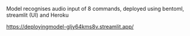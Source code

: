 Model recognises audio input of 8 commands, deployed using bentoml, streamlit (UI) and Heroku

https://deployingmodel-gljy64kms8v.streamlit.app/
